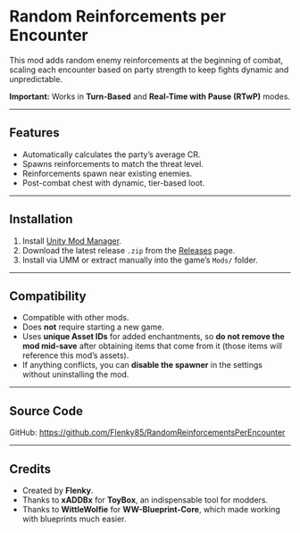 # Random Reinforcements per Encounter

This mod adds random enemy reinforcements at the beginning of combat, scaling each encounter based on party strength to keep fights dynamic and unpredictable.

**Important:** Works in **Turn-Based** and **Real-Time with Pause (RTwP)** modes.

---

## Features

- Automatically calculates the party’s average CR.
- Spawns reinforcements to match the threat level.
- Reinforcements spawn near existing enemies.
- Post-combat chest with dynamic, tier-based loot.

---

## Installation

1. Install [Unity Mod Manager](https://github.com/newman55/unity-mod-manager).
2. Download the latest release `.zip` from the [Releases](https://github.com/Flenky85/RandomReinforcementsPerEncounter/releases) page.
3. Install via UMM or extract manually into the game’s `Mods/` folder.

---

## Compatibility

- Compatible with other mods.
- Does **not** require starting a new game.
- Uses **unique Asset IDs** for added enchantments, so **do not remove the mod mid-save** after obtaining items that come from it (those items will reference this mod’s assets).
- If anything conflicts, you can **disable the spawner** in the settings without uninstalling the mod.

---

## Source Code

GitHub: https://github.com/Flenky85/RandomReinforcementsPerEncounter

---

## Credits

- Created by **Flenky**.  
- Thanks to **xADDBx** for **ToyBox**, an indispensable tool for modders.  
- Thanks to **WittleWolfie** for **WW-Blueprint-Core**, which made working with blueprints much easier.
